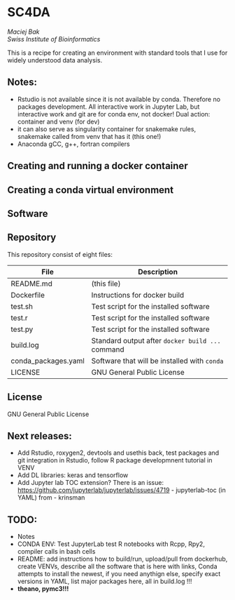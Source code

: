 # SC4DA
*Maciej Bak  
Swiss Institute of Bioinformatics*

This is a recipe for creating an environment with standard tools that I use for widely understood data analysis.

## Notes:
* Rstudio is not available since it is not available by conda. Therefore no packages development. All interactive work in Jupyter Lab, but interactive work and git are for conda env, not docker! Dual action: container and venv (for dev)
* it can also serve as singularity container for snakemake rules, snakemake called from venv that has it (this one!)
* Anaconda gCC, g++, fortran compilers

## Creating and running a docker container

## Creating a conda virtual environment

## Software

## Repository

This repository consist of eight files:

| File  | Description |
| ------ | ------ |
| README.md | (this file) |
| Dockerfile | Instructions for docker build |
| test.sh | Test script for the installed software |
| test.r | Test script for the installed software |
| test.py | Test script for the installed software |
| build.log | Standard output after `docker build ...` command |
| conda_packages.yaml | Software that will be installed with `conda` |
| LICENSE | GNU General Public License |

## License

GNU General Public License

## Next releases:
* Add Rstudio, roxygen2, devtools and usethis back, test packages and git integration in Rstudio, follow R package developmnent tutorial in VENV
* Add DL libraries: keras and tensorflow
* Add Jupyter lab TOC extension? There is an issue: https://github.com/jupyterlab/jupyterlab/issues/4719   - jupyterlab-toc (in YAML) from   - krinsman







## TODO:

* Notes
* CONDA ENV: Test JupyterLab test R notebooks with Rcpp, Rpy2, compiler calls in bash cells
* README: add instructions how to build/run, upload/pull from dockerhub, create VENVs, describe all the software that is here with links, Conda attempts to install the newest, if you need anythign else, specify exact versions in YAML, list major packages here, all in build.log !!!
* **theano, pymc3!!!**
